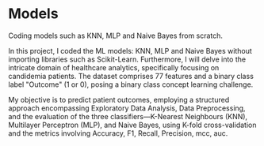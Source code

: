 # Models
Coding models such as KNN, MLP and Naive Bayes from scratch. 

In this project, I coded the ML models: KNN, MLP and Naive Bayes without importing libraries such as Scikit-Learn. Furthermore, I will delve into the intricate domain of healthcare analytics, specifically focusing on candidemia patients. The dataset comprises 77 features and a binary class label "Outcome" (1 or 0), posing a binary class concept learning challenge. 

My objective is to predict patient outcomes, employing a structured approach encompassing Exploratory Data Analysis, Data Preprocessing, and the evaluation of the three classifiers—K-Nearest Neighbours (KNN), Multilayer Perceptron (MLP), and Naive Bayes, using K-fold cross-validation and the metrics involving Accuracy, F1, Recall, Precision, mcc, auc. 

